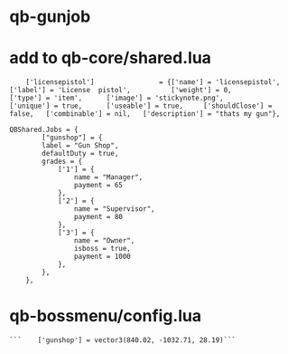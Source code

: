 # qb-gunjob

# add to qb-core/shared.lua
```
	['licensepistol'] 				 = {['name'] = 'licensepistol', 			 	['label'] = 'License  pistol', 			['weight'] = 0, 		['type'] = 'item', 		['image'] = 'stickynote.png', 			['unique'] = true, 		['useable'] = true, 	['shouldClose'] = false,   ['combinable'] = nil,   ['description'] = "thats my gun"},
```
```
QBShared.Jobs = {
    	["gunshop"] = {
		label = "Gun Shop",
		defaultDuty = true,
		grades = {
			['1'] = {
				name = "Manager",
				payment = 65
			},
			['2'] = {
				name = "Supervisor",
				payment = 80
			},
			['3'] = {
				name = "Owner",
				isboss = true,
				payment = 1000
			},
		},
	},
```

   # qb-bossmenu/config.lua
    ```    ['gunshop'] = vector3(840.02, -1032.71, 28.19)```
